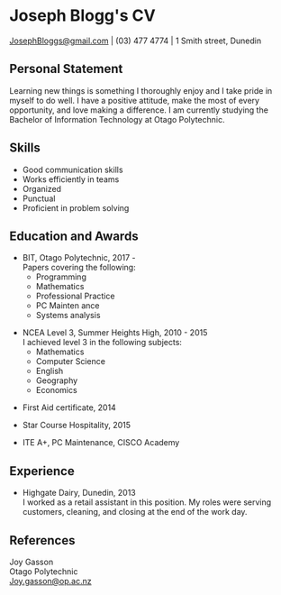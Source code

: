 # Joseph Blogg's CV
JosephBloggs@gmail.com | (03) 477 4774 | 1 Smith street, Dunedin

## Personal Statement

Learning new things is something I thoroughly enjoy and I take pride in myself to do well. I have a positive
attitude, make the most of every opportunity, and love making a difference.
I am currently studying the Bachelor of Information Technology at Otago Polytechnic.

## Skills
	
+ Good communication skills
+ Works efficiently in teams
+ Organized
+ Punctual
+ Proficient in problem solving

## Education and Awards

- BIT, Otago Polytechnic, 2017 -  
Papers covering the following:
	* Programming
	* Mathematics
	* Professional Practice
	* PC Mainten	ance
	* Systems analysis
	
+ NCEA Level 3, Summer Heights High, 2010 - 2015  
I achieved level 3 in the following subjects:
	* Mathematics
	* Computer Science
	* English
	* Geography
	* Economics
	
- First Aid certificate, 2014
	
- Star Course Hospitality, 2015
	
- ITE A+, PC Maintenance, CISCO Academy

## Experience

- Highgate Dairy, Dunedin, 2013  
	I worked as a retail assistant in this position. My roles were serving customers, cleaning,
	and closing at the end of the work day.

## References

Joy Gasson  
Otago Polytechnic  
Joy.gasson@op.ac.nz  
	
